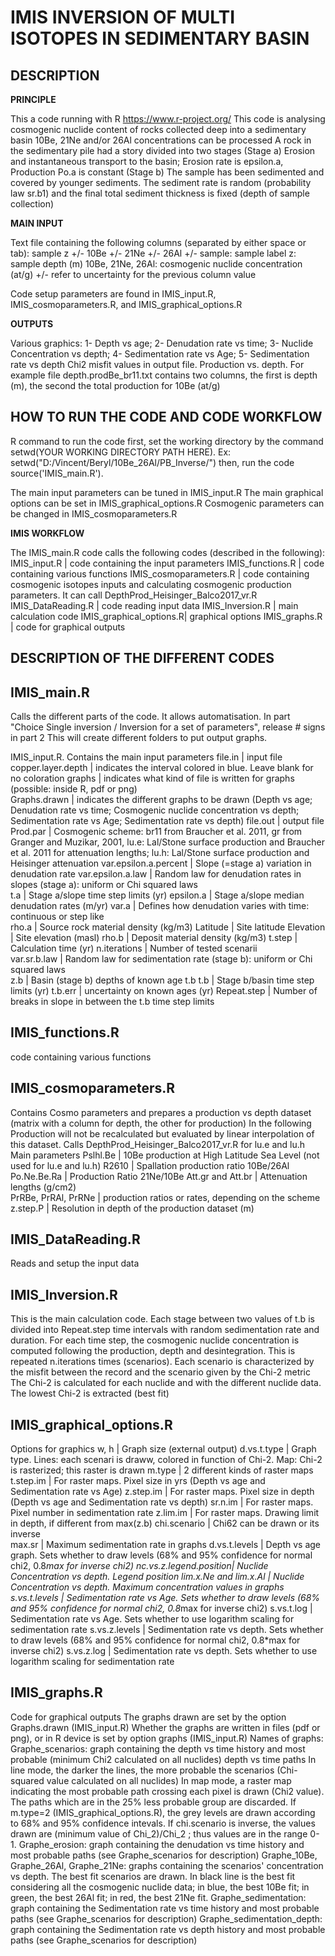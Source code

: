 <h1>    IMIS
	INVERSION OF MULTI ISOTOPES IN SEDIMENTARY BASIN
</h1>

</body>

<h2> 
        DESCRIPTION
</h2>

<b> PRINCIPLE </b> 

This a code running with R https://www.r-project.org/
This code is analysing cosmogenic nuclide content of rocks collected deep into a sedimentary basin
10Be, 21Ne and/or 26Al concentrations can be processed
A rock in the sedimentary pile had a story divided into two stages
(Stage a) Erosion and instantaneous transport to the basin; Erosion rate is epsilon.a, Production Po.a is constant
(Stage b) The sample has been sedimented and covered by younger sediments. 
The sediment rate is random (probability law sr.b1) and the final total sediment thickness is fixed (depth of sample collection)

<b> MAIN INPUT </b> 

Text file containing the following columns (separated by either space or tab): 
sample	z	+/-	10Be	+/-	21Ne	+/-	26Al	+/- 
sample: sample label
z: sample depth (m)
10Be, 21Ne, 26Al: cosmogenic nuclide concentration (at/g)
+/- refer to uncertainty for the previous column value

Code setup parameters are found in IMIS_input.R, IMIS_cosmoparameters.R, and IMIS_graphical_options.R

<b> OUTPUTS </b> 

Various graphics: 1- Depth vs age; 2- Denudation rate vs time; 3- Nuclide Concentration vs depth;
      4- Sedimentation rate vs Age; 5- Sedimentation rate vs depth
Chi2 misfit values in output file.
Production vs. depth. For example file depth.prodBe_br11.txt contains two columns, the first is depth (m), the second the total production for 10Be (at/g)
      
      
<h2> 
        HOW TO RUN THE CODE AND CODE WORKFLOW 
</h2>

R command to run the code
first, set the working directory by the command setwd(YOUR WORKING DIRECTORY PATH HERE). Ex: setwd("D:/Vincent/Beryl/10Be_26Al/PB_Inverse/")
then, run the code source('IMIS_main.R').

The main input parameters can be tuned in IMIS_input.R
The main graphical options can be set in IMIS_graphical_options.R
Cosmogenic parameters can be changed in IMIS_cosmoparameters.R

<b> IMIS WORKFLOW </b> 

The IMIS_main.R code calls the following codes (described in the following):
IMIS_input.R            | code containing the input parameters
IMIS_functions.R        | code containing various functions
IMIS_cosmoparameters.R  | code containing cosmogenic isotopes inputs and calculating cosmogenic production parameters. It can call DepthProd_Heisinger_Balco2017_vr.R
IMIS_DataReading.R      | code reading input data 
IMIS_Inversion.R        | main calculation code
IMIS_graphical_options.R| graphical options
IMIS_graphs.R           | code for graphical outputs 


<h2> 
        DESCRIPTION OF THE DIFFERENT CODES
</h2>

IMIS_main.R
-----------
Calls the different parts of the code.
It allows automatisation. In part "Choice Single inversion / Inversion for a set of parameters", release # signs in part 2
    This will create different folders to put output graphs.
    
IMIS_input.R. Contains the main input parameters
file.in                 | input file
copper.layer.depth      | indicates the interval colored in blue. Leave blank for no coloration
graphs                  | indicates what kind of file is written for graphs (possible: inside R, pdf or png)  
Graphs.drawn            | indicates the different graphs to be drawn (Depth vs age; Denudation rate vs time; Cosmogenic nuclide concentration vs depth; Sedimentation rate vs Age; Sedimentation rate vs depth)
file.out                | output file
Prod.par                | Cosmogenic scheme: br11 from Braucher et al. 2011, gr from Granger and Muzikar, 2001, lu.e: Lal/Stone surface production and Braucher et al. 2011 for attenuation lengths; lu.h: Lal/Stone surface production and Heisinger attenuation
var.epsilon.a.percent   | Slope (=stage a) variation in denudation rate
var.epsilon.a.law       | Random law for denudation rates in slopes (stage a): uniform or Chi squared laws  
t.a                     | Stage a/slope time step limits (yr)
epsilon.a               | Stage a/slope median denudation rates (m/yr)
var.a                   | Defines how denudation varies with time: continuous or step like  
rho.a                   | Source rock material density (kg/m3)
Latitude                | Site latitude
Elevation               | Site elevation (masl)
rho.b                   | Deposit material density (kg/m3)
t.step                  | Calculation time (yr)
n.iterations            | Number of tested scenarii  
var.sr.b.law            | Random law for sedimentation rate (stage b): uniform or Chi squared laws     
z.b                     | Basin (stage b) depths of known age t.b 
t.b                     | Stage b/basin time step limits (yr) 
t.b.err                 | uncertainty on known ages (yr)
Repeat.step             | Number of breaks in slope in between the t.b time step limits


IMIS_functions.R
----------------
code containing various functions


IMIS_cosmoparameters.R
----------------------
Contains Cosmo parameters and prepares a production vs depth dataset (matrix with a column for depth, the other for production)
In the following Production will not be recalculated but evaluated by linear interpolation of this dataset.
Calls DepthProd_Heisinger_Balco2017_vr.R for lu.e and lu.h
Main parameters
Pslhl.Be                | 10Be production at High Latitude Sea Level (not used for lu.e and lu.h)
R2610                   | Spallation production ratio 10Be/26Al
Po.Ne.Be.Ra             | Production Ratio 21Ne/10Be
Att.gr and Att.br       | Attenuation lengths (g/cm2)    
PrRBe, PrRAl, PrRNe     | production ratios or rates, depending on the scheme
z.step.P                | Resolution in depth of the production dataset (m)


IMIS_DataReading.R
------------------
Reads and setup the input data


IMIS_Inversion.R
----------------
This is the main calculation code. Each stage between two values of t.b is divided into Repeat.step time intervals with random sedimentation rate and duration.
For each time step, the cosmogenic nuclide concentration is computed following the production, depth and desintegration.
This is repeated n.iterations times (scenarios). Each scenario is characterized by the misfit between the record and the scenario given by the Chi-2 metric
The Chi-2 is calculated for each nuclide and with the different nuclide data.
The lowest Chi-2 is extracted (best fit)


IMIS_graphical_options.R
------------------------
Options for graphics
w, h                   | Graph size (external output)
d.vs.t.type            | Graph type. Lines: each scenari is draww, colored in function of Chi-2. Map: Chi-2 is rasterized; this raster is drawn 
m.type                 | 2 different kinds of raster maps
t.step.im              | For raster maps. Pixel size in yrs (Depth vs age and Sedimentation rate vs Age)
z.step.im              | For raster maps. Pixel size in depth (Depth vs age and Sedimentation rate vs depth)
sr.n.im                | For raster maps. Pixel number in sedimentation rate
z.lim.im               | For raster maps. Drawing limit in depth, if different from max(z.b)
chi.scenario           | Chi62 can be drawn or its inverse  
max.sr                 | Maximum sedimentation rate in graphs
d.vs.t.levels          | Depth vs age graph. Sets whether to draw levels (68% and 95% confidence for normal chi2, 0.8*max for inverse chi2)
nc.vs.z.legend.position| Nuclide Concentration vs depth. Legend position
lim.x.Ne and lim.x.Al  | Nuclide Concentration vs depth. Maximum concentration values in graphs
s.vs.t.levels          | Sedimentation rate vs Age. Sets whether to draw levels (68% and 95% confidence for normal chi2, 0.8*max for inverse chi2)
s.vs.t.log             | Sedimentation rate vs Age. Sets whether to use logarithm scaling for sedimentation rate
s.vs.z.levels          | Sedimentation rate vs depth. Sets whether to draw levels (68% and 95% confidence for normal chi2, 0.8*max for inverse chi2)
s.vs.z.log             | Sedimentation rate vs depth. Sets whether to use logarithm scaling for sedimentation rate                                  


IMIS_graphs.R          
-------------
Code for graphical outputs 
The graphs drawn are set by the option Graphs.drawn (IMIS_input.R)
Whether the graphs are written in files (pdf or png), or in R device is set by option graphs (IMIS_input.R)
Names of graphs:
Graphe_scenarios:           graph containing the depth vs time history and most probable (minimum Chi2 calculated on all nuclides) depth vs time paths
	In line mode, the darker the lines, the more probable the scenarios (Chi-squared value calculated on all nuclides)
	In map mode, a raster map indicating the most probable path crossing each pixel is drawn (Chi2 value). 
		The paths which are in the 25% less probable group are discarded.
		If m.type=2 (IMIS_graphical_options.R), the grey levels are drawn according to 68% and 95% confidence intevals.
	If chi.scenario is inverse, the values drawn are (minimum value of Chi_2)/Chi_2 ; thus values are in the range 0-1.
Graphe_erosion:             graph containing the denudation vs time history and most probable paths (see Graphe_scenarios for description)
Graphe_10Be, Graphe_26Al, Graphe_21Ne:  graphs containing the scenarios' concentration vs depth. The best fit scenarios are drawn. 
	In black line is the best fit considering all the cosmogenic nuclide data; in blue, the best 10Be fit; in green, the best 26Al fit; in red, the best 21Ne fit.
Graphe_sedimentation:       graph containing the Sedimentation rate vs time history and most probable paths (see Graphe_scenarios for description)
Graphe_sedimentation_depth: graph containing the Sedimentation rate vs depth history and most probable paths (see Graphe_scenarios for description)

